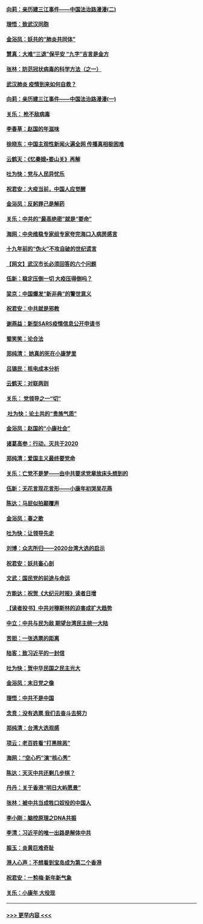 #### [向莉：亲历建三江事件——中国法治路漫漫(二)](../pages/nsc993/n11829102.md?t=01302333) 
#### [理悟：致武汉同胞](../pages/nsc993/n11831522.md?t=01302333) 
#### [金浴凤：妖共的“肺炎共同体”](../pages/nsc993/n11829448.md?t=01302333) 
#### [慧真：大难“三退”保平安 “九字”吉言是金方](../pages/nsc993/n11829501.md?t=01302333) 
#### [张林：防范冠状病毒的科学方法（之一）](../pages/nsc993/n11828618.md?t=01302333) 
#### [武汉肺炎 疫情到来如何自救？](../pages/nsc993/n11827632.md?t=01302333) 
#### [向莉：亲历建三江事件——中国法治路漫漫(一)](../pages/nsc993/n11827190.md?t=01302333) 
#### [关乐： 枪不敌病毒](../pages/nsc993/n11826746.md?t=01302333) 
#### [李春草：赵国的年滋味](../pages/nsc993/n11826321.md?t=01302333) 
#### [徐晓东：中国主观性新闻火遍全网 传播真相极困难](../pages/nsc993/n11826508.md?t=01302333) 
#### [云鹤天：《忆秦娥▪娄山关》再解](../pages/nsc993/n11824682.md?t=01302333) 
#### [吐为快：党与人民异忧乐](../pages/nsc993/n11824660.md?t=01302333) 
#### [祝君安：大疫当前，中国人应觉醒](../pages/nsc993/n11821946.md?t=01302333) 
#### [金浴凤：反躬罪己是解药](../pages/nsc993/n11820280.md?t=01302333) 
#### [关乐：中共的“最高绝密”就是“要命”](../pages/nsc993/n11816946.md?t=01302333) 
#### [海网：中央维稳专家组专家夸完海口入病房感言](../pages/nsc993/n11815138.md?t=01302333) 
#### [十九年前的“伪火”不攻自破的世纪谎言](../pages/nsc993/n11813238.md?t=01302333) 
#### [【网文】武汉市长必须回答的六个问题](../pages/nsc993/n11813848.md?t=01302333) 
#### [伍新：稳定压倒一切 大疫压得倒吗？](../pages/nsc993/n11812634.md?t=01302333) 
#### [梁京：中国爆发“新非典”的警世意义](../pages/nsc993/n11812554.md?t=01302333) 
#### [祝君安：中共就是邪教](../pages/nsc993/n11812431.md?t=01302333) 
#### [谢燕益：新型SARS疫情信息公开申请书](../pages/nsc993/n11808840.md?t=01302333) 
#### [蜀笑笑：论合法](../pages/nsc993/n11808064.md?t=01302333) 
#### [郑纯清： 她真的死在小康梦里](../pages/nsc993/n11806623.md?t=01302333) 
#### [吕锡民：核电成本分析](../pages/nsc993/n11806284.md?t=01302333) 
#### [云鹤天：对联两则](../pages/nsc993/n11805957.md?t=01302333) 
#### [关乐： 党领导之一“切”](../pages/nsc993/n11804505.md?t=01302333) 
#### [ 吐为快：论土共的“贵族气质”](../pages/nsc993/n11804490.md?t=01302333) 
#### [金浴凤：赵国的“小康社会”](../pages/nsc993/n11804452.md?t=01302333) 
#### [诸葛高参：行动，灭共于2020](../pages/nsc993/n11804120.md?t=01302333) 
#### [郑纯清：爱国主义最终要党命](../pages/nsc993/n11802197.md?t=01302333) 
#### [关乐：亡党不是梦——由中共要求党章放床头想到的](../pages/nsc993/n11802156.md?t=01302333) 
#### [伍新：无花言现花言形——小康年初哭吴花燕](../pages/nsc993/n11800044.md?t=01302333) 
#### [陈达：马屁似拍颠覆声](../pages/nsc993/n11800010.md?t=01302333) 
#### [金浴凤：春之歌](../pages/nsc993/n11797687.md?t=01302333) 
#### [吐为快：让领导先走](../pages/nsc993/n11797512.md?t=01302333) 
#### [刘博：众志所归——2020台湾大选的启示](../pages/nsc993/n11796878.md?t=01302333) 
#### [祝君安：妖共畜心剖](../pages/nsc993/n11794273.md?t=01302333) 
#### [文武：国民党的前途与命运](../pages/nsc993/n11794198.md?t=01302333) 
#### [方能达：祝贺《大纪元时报》读者日增](../pages/nsc993/n11793807.md?t=01302333) 
#### [【读者投书】中共对穆斯林的迫害成扩大趋势](../pages/nsc993/n11791371.md?t=01302333) 
#### [中立：中共与民为敌 期望台湾民主统一大陆](../pages/nsc993/n11790392.md?t=01302333) 
#### [苦胆：一张选票的距离](../pages/nsc993/n11788914.md?t=01302333) 
#### [陆客：致习近平的一封信](../pages/nsc993/n11788867.md?t=01302333) 
#### [吐为快：贺中华民国之民主光大](../pages/nsc993/n11788618.md?t=01302333) 
#### [金浴凤：末日党之像](../pages/nsc993/n11787475.md?t=01302333) 
#### [理悟：中共不是中国](../pages/nsc993/n11787463.md?t=01302333) 
#### [念贲：没有选票  我们去奋斗去努力](../pages/nsc993/n11787398.md?t=01302333) 
#### [郑纯清：台湾大选观感](../pages/nsc993/n11786210.md?t=01302333) 
#### [项云：老百姓看“打黑除恶”](../pages/nsc993/n11785398.md?t=01302333) 
#### [海网：“空心朽”演“核心秀”](../pages/nsc993/n11783874.md?t=01302333) 
#### [陈达：天灭中共还剩几步棋？](../pages/nsc993/n11783719.md?t=01302333) 
#### [丹丹：关于香港“明日大屿愿景”](../pages/nsc993/n11783273.md?t=01302333) 
#### [张林：被中共当成牲口奴役的中国人](../pages/nsc993/n11782397.md?t=01302333) 
#### [李小刚：脑控原理之DNA共振](../pages/nsc993/n11780962.md?t=01302333) 
#### [李清：习近平的唯一出路是解体中共](../pages/nsc993/n11780866.md?t=01302333) 
#### [振玉：炎黄巨难奇耻](../pages/nsc993/n11779632.md?t=01302333) 
#### [港人心声：不想看到宝岛成为第二个香港](../pages/nsc993/n11778817.md?t=01302333) 
#### [祝君安：一剪梅‧新年新气象](../pages/nsc993/n11776340.md?t=01302333) 
#### [关乐：小康年 大役现](../pages/nsc993/n11774213.md?t=01302333) 

----
#### [ >>> 更早内容 <<< ](../indexes/nsc993-earlier.md)
